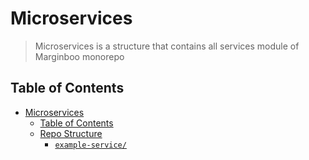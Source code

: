 # Microservices

> Microservices is a structure that contains all services module of Marginboo monorepo

## Table of Contents
- [Microservices](#marginboo)
  - [Table of Contents](#table-of-contents)
  - [Repo Structure](#repo-structure)
    - [`example-service/`](https://github.com/avenuesec/marginboo/microservices/example-service#example-service)
